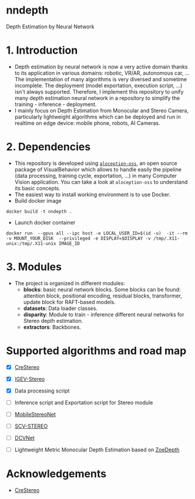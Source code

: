 # nndepth
Depth Estimation by Neural Network


# 1. Introduction
- Depth estimation by neural network is now a very active domain thanks to its application in various domains: robotic, VR/AR, autonomous car, ... The implementation of many algorithms is very diversed and sometime incomplete. The deployment (model exportation, execution script, ...) isn't always supported. Therefore, I implement this repository to unify many depth estimation neural network in a repository to simplify the training - inference - deployment.
- I mainly focus on Depth Estimation from Monocular and Stereo Camera, particularly lightweight algorithms which can be deployed and run in realtime on edge device: mobile phone, robots, AI Cameras.

# 2. Dependencies
- This repository is developed using [`aloception-oss`](https://github.com/Visual-Behavior/aloception-oss), an open source package of VisualBehavior which allows to handle easily the pipeline (data processing, training cycle, exportation, ...) in many Computer Vision application. You can take a look at `aloception-oss` to understand its basic concepts.
- The easiest way to install working environment is to use Docker.
- Build docker image
```
docker build -t nndepth .
```
- Launch docker container
```
docker run  --gpus all --ipc host -e LOCAL_USER_ID=$(id -u)  -it --rm  -v MOUNT_YOUR_DISK  --privileged -e DISPLAY=$DISPLAY -v /tmp/.X11-unix:/tmp/.X11-unix IMAGE_ID
```

# 3. Modules
- The project is organized in different modules:
    - **blocks**: basic neural network blocks. Some blocks can be found: attention block, positional encoding, residual blocks, transformer, update block for RAFT-based models.
    - **datasets**: Data loader classes.
    - **disparity**: Module to train - inference different neural networks for Stereo depth estimation.
    - **extractors**: Backbones.


# Supported algorithms and road map
- [x] [CreStereo](https://arxiv.org/abs/2203.11483)
- [x] [IGEV-Stereo](https://arxiv.org/pdf/2303.06615.pdf)
- [x] Data processing script
- [ ] Inference script and Exportation script for Stereo module
- [ ] [MobileStereoNet](https://arxiv.org/pdf/2108.09770.pdf)
- [ ] [SCV-STEREO](https://arxiv.org/pdf/2107.08187.pdf)
- [ ] [DCVNet](https://arxiv.org/pdf/2103.17271.pdf)
- [ ] Lightweight Metric Monocular Depth Estimation based on [ZoeDepth](https://arxiv.org/abs/2302.12288)


# Acknowledgements
- [CreStereo](https://github.com/megvii-research/CREStereo)
